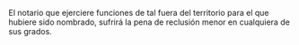 El notario que ejerciere funciones de tal fuera del territorio para el que hubiere sido nombrado, sufrirá la pena de reclusión menor en cualquiera de sus grados.
